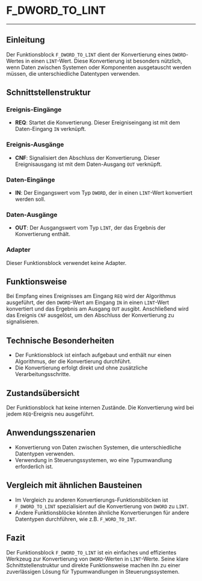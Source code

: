 # F_DWORD_TO_LINT

* * * * * * * * * *
## Einleitung
Der Funktionsblock `F_DWORD_TO_LINT` dient der Konvertierung eines `DWORD`-Wertes in einen `LINT`-Wert. Diese Konvertierung ist besonders nützlich, wenn Daten zwischen Systemen oder Komponenten ausgetauscht werden müssen, die unterschiedliche Datentypen verwenden.

## Schnittstellenstruktur

### **Ereignis-Eingänge**
- **REQ**: Startet die Konvertierung. Dieser Ereigniseingang ist mit dem Daten-Eingang `IN` verknüpft.

### **Ereignis-Ausgänge**
- **CNF**: Signalisiert den Abschluss der Konvertierung. Dieser Ereignisausgang ist mit dem Daten-Ausgang `OUT` verknüpft.

### **Daten-Eingänge**
- **IN**: Der Eingangswert vom Typ `DWORD`, der in einen `LINT`-Wert konvertiert werden soll.

### **Daten-Ausgänge**
- **OUT**: Der Ausgangswert vom Typ `LINT`, der das Ergebnis der Konvertierung enthält.

### **Adapter**
Dieser Funktionsblock verwendet keine Adapter.

## Funktionsweise
Bei Empfang eines Ereignisses am Eingang `REQ` wird der Algorithmus ausgeführt, der den `DWORD`-Wert am Eingang `IN` in einen `LINT`-Wert konvertiert und das Ergebnis am Ausgang `OUT` ausgibt. Anschließend wird das Ereignis `CNF` ausgelöst, um den Abschluss der Konvertierung zu signalisieren.

## Technische Besonderheiten
- Der Funktionsblock ist einfach aufgebaut und enthält nur einen Algorithmus, der die Konvertierung durchführt.
- Die Konvertierung erfolgt direkt und ohne zusätzliche Verarbeitungsschritte.

## Zustandsübersicht
Der Funktionsblock hat keine internen Zustände. Die Konvertierung wird bei jedem `REQ`-Ereignis neu ausgeführt.

## Anwendungsszenarien
- Konvertierung von Daten zwischen Systemen, die unterschiedliche Datentypen verwenden.
- Verwendung in Steuerungssystemen, wo eine Typumwandlung erforderlich ist.

## Vergleich mit ähnlichen Bausteinen
- Im Vergleich zu anderen Konvertierungs-Funktionsblöcken ist `F_DWORD_TO_LINT` spezialisiert auf die Konvertierung von `DWORD` zu `LINT`.
- Andere Funktionsblöcke könnten ähnliche Konvertierungen für andere Datentypen durchführen, wie z.B. `F_WORD_TO_INT`.

## Fazit
Der Funktionsblock `F_DWORD_TO_LINT` ist ein einfaches und effizientes Werkzeug zur Konvertierung von `DWORD`-Werten in `LINT`-Werte. Seine klare Schnittstellenstruktur und direkte Funktionsweise machen ihn zu einer zuverlässigen Lösung für Typumwandlungen in Steuerungssystemen.